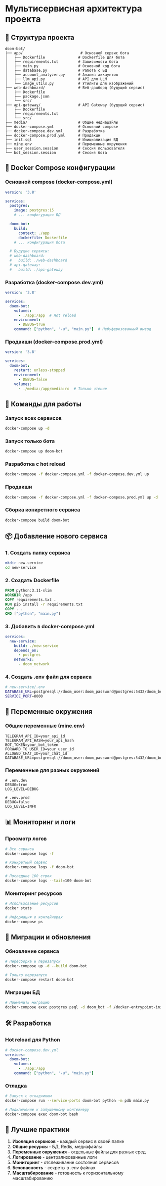 # Мультисервисная архитектура проекта

## 📁 Структура проекта

```
doom-bot/
├── app/                          # Основной сервис бота
│   ├── Dockerfile               # Dockerfile для бота
│   ├── requirements.txt         # Зависимости бота
│   ├── main.py                  # Основной код бота
│   ├── database.py              # Работа с БД
│   ├── account_analyzer.py      # Анализ аккаунтов
│   ├── llm_api.py               # API для LLM
│   └── image_utils.py           # Утилиты для изображений
├── web-dashboard/               # Веб-дашборд (будущий сервис)
│   ├── Dockerfile
│   ├── package.json
│   └── src/
├── api-gateway/                 # API Gateway (будущий сервис)
│   ├── Dockerfile
│   ├── requirements.txt
│   └── src/
├── media/                       # Общие медиафайлы
├── docker-compose.yml           # Основной compose
├── docker-compose.dev.yml       # Разработка
├── docker-compose.prod.yml      # Продакшн
├── init.sql                     # Инициализация БД
├── mine.env                     # Переменные окружения
├── user_session.session         # Сессия пользователя
└── bot_session.session          # Сессия бота
```

## 🐳 Docker Compose конфигурации

### Основной compose (docker-compose.yml)
```yaml
version: '3.8'

services:
  postgres:
    image: postgres:15
    # ... конфигурация БД

  doom-bot:
    build: 
      context: ./app
      dockerfile: Dockerfile
    # ... конфигурация бота

  # Будущие сервисы:
  # web-dashboard:
  #   build: ./web-dashboard
  # api-gateway:
  #   build: ./api-gateway
```

### Разработка (docker-compose.dev.yml)
```yaml
version: '3.8'

services:
  doom-bot:
    volumes:
      - ./app:/app  # Hot reload
    environment:
      - DEBUG=true
    command: ["python", "-u", "main.py"]  # Небуферизованный вывод
```

### Продакшн (docker-compose.prod.yml)
```yaml
version: '3.8'

services:
  doom-bot:
    restart: unless-stopped
    environment:
      - DEBUG=false
    volumes:
      - ./media:/app/media:ro  # Только чтение
```

## 🚀 Команды для работы

### Запуск всех сервисов
```bash
docker-compose up -d
```

### Запуск только бота
```bash
docker-compose up doom-bot
```

### Разработка с hot reload
```bash
docker-compose -f docker-compose.yml -f docker-compose.dev.yml up
```

### Продакшн
```bash
docker-compose -f docker-compose.yml -f docker-compose.prod.yml up -d
```

### Сборка конкретного сервиса
```bash
docker-compose build doom-bot
```

## 📦 Добавление нового сервиса

### 1. Создать папку сервиса
```bash
mkdir new-service
cd new-service
```

### 2. Создать Dockerfile
```dockerfile
FROM python:3.11-slim
WORKDIR /app
COPY requirements.txt .
RUN pip install -r requirements.txt
COPY . .
CMD ["python", "main.py"]
```

### 3. Добавить в docker-compose.yml
```yaml
services:
  new-service:
    build: ./new-service
    depends_on:
      - postgres
    networks:
      - doom_network
```

### 4. Создать .env файл для сервиса
```bash
# new-service/.env
DATABASE_URL=postgresql://doom_user:doom_password@postgres:5432/doom_bot
SERVICE_PORT=8000
```

## 🔧 Переменные окружения

### Общие переменные (mine.env)
```env
TELEGRAM_API_ID=your_api_id
TELEGRAM_API_HASH=your_api_hash
BOT_TOKEN=your_bot_token
FORWARD_TO_USER_ID=your_user_id
ALLOWED_CHAT_ID=your_chat_id
DATABASE_URL=postgresql://doom_user:doom_password@postgres:5432/doom_bot
```

### Переменные для разных окружений
```env
# .env.dev
DEBUG=true
LOG_LEVEL=DEBUG

# .env.prod
DEBUG=false
LOG_LEVEL=INFO
```

## 📊 Мониторинг и логи

### Просмотр логов
```bash
# Все сервисы
docker-compose logs -f

# Конкретный сервис
docker-compose logs -f doom-bot

# Последние 100 строк
docker-compose logs --tail=100 doom-bot
```

### Мониторинг ресурсов
```bash
# Использование ресурсов
docker stats

# Информация о контейнерах
docker-compose ps
```

## 🔄 Миграции и обновления

### Обновление сервиса
```bash
# Пересборка и перезапуск
docker-compose up -d --build doom-bot

# Только перезапуск
docker-compose restart doom-bot
```

### Миграции БД
```bash
# Применить миграцию
docker-compose exec postgres psql -d doom_bot -f /docker-entrypoint-initdb.d/migrate_add_check_count.sql
```

## 🛠️ Разработка

### Hot reload для Python
```yaml
# docker-compose.dev.yml
services:
  doom-bot:
    volumes:
      - ./app:/app
    command: ["python", "-u", "main.py"]
```

### Отладка
```bash
# Запуск с отладчиком
docker-compose run --service-ports doom-bot python -m pdb main.py

# Подключение к запущенному контейнеру
docker-compose exec doom-bot bash
```

## 📝 Лучшие практики

1. **Изоляция сервисов** - каждый сервис в своей папке
2. **Общие ресурсы** - БД, Redis, медиафайлы
3. **Переменные окружения** - отдельные файлы для разных сред
4. **Логирование** - централизованные логи
5. **Мониторинг** - отслеживание состояния сервисов
6. **Безопасность** - секреты в .env файлах
7. **Масштабирование** - готовность к горизонтальному масштабированию 